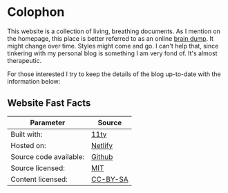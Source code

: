 # Colophon

This website is a collection of living, breathing documents. As I mention on the homepage, this place is better referred to as an online [brain dump](/dump). It might change over time. Styles might come and go. I can't help that, since tinkering with my personal blog is something I am very fond of. It's almost therapeutic.

For those interested I try to keep the details of the blog up-to-date with the information below:

## Website Fast Facts

| Parameter              | Source                                                                      |
| ---------------------- | --------------------------------------------------------------------------- |
| Built with:            | [11ty](https://www.11ty.dev/)                                               |
| Hosted on:             | [Netlify](https://netlify.com/)                                             |
| Source code available: | [Github](https://github.com/sobrinojulian/sobrinojulian.com)                |
| Source licensed:       | [MIT](https://github.com/sobrinojulian/sobrinojulian.com/blob/main/license) |
| Content licensed:      | [CC-BY-SA](https://creativecommons.org/licenses/by-sa/2.0/)                 |
